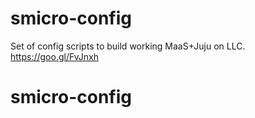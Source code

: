 # smicro-config
Set of config scripts to build working MaaS+Juju on LLC.
https://goo.gl/FvJnxh
# smicro-config
